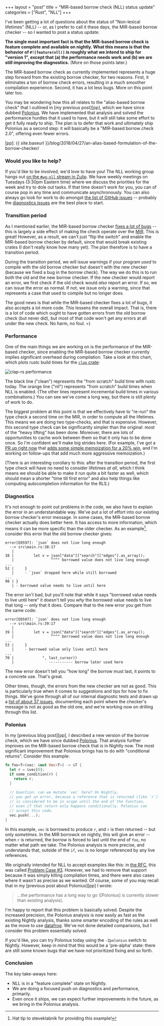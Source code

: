 +++
layout = "post"
title = "MIR-based borrow check (NLL) status update"
categories = ["Rust", "NLL"]
+++

I've been getting a lot of questions about the status of "Non-lexical
lifetimes" (NLL) -- or, as I prefer to call it these days, the
MIR-based borrow checker -- so I wanted to post a status
update.

**The single most important fact is that the MIR-based borrow check is
feature complete and available on nightly. What this means is that
the behavior of `#![feature(nll)]` is roughly what we intend to ship
for "version 1", except that (a) the performance needs work and (b) we
are still improving the diagnostics.** (More on those points later.)

The MIR-based borrow check as currently implemented represents a huge
step forward from the existing borrow checker, for two reasons.
First, it eliminates a ton of borrow check errors, resulting in a much
smoother compilation experience. Second, it has a lot less bugs. More
on this point later too.

You may be wondering how this all relates to the "alias-based borrow
check" that I outlined in [my previous post][pp], which we have since
dubbed [Polonius]. We have implemented that analysis and solved the
performance hurdles that it used to have, but it will still take some
effort to get it fully ready to ship. The plan is to defer that work
and ultimately ship Polonius as a second step: it will basically be a
"MIR-based borrow check 2.0", offering even fewer errors.

[pp]: {{ site.baseurl }}/blog/2018/04/27/an-alias-based-formulation-of-the-borrow-checker/

[Polonius]: https://github.com/rust-lang-nursery/polonius/

### Would you like to help?

If you'd like to be involved, we'd love to have you! The NLL working
group hangs out [on the `#wg-nll` stream in Zulip][zulip]. We have
weekly meetings on Tuesdays (3:30pm Eastern time) where we discuss the
priorities for the week and try to dole out tasks. If that time
doesn't work for you, you can of course pop in any time and
communicate asynchronously. You can also always go look for work to do
amongst [the list of GitHub issues][ghi] -- probably the [diagnostics
issues][diag] are the best place to start.

[zulip]: https://rust-lang.zulipchat.com/#narrow/stream/122657-wg-nll
[ghi]: https://github.com/rust-lang/rust/issues?utf8=%E2%9C%93&q=is%3Aopen+label%3AWG-compiler-nll+-label%3ANLL-deferred
[diag]: https://github.com/rust-lang/rust/labels/NLL-diagnostics

### Transition period

As I mentioned earlier, the MIR-based borrow checker [fixes a lot of
bugs] -- this is largely a side effect of making the check operate
over the [MIR]. This is great! However, as a result, we can't just
"flip the switch" and enable the MIR-based borrow checker by default,
since that would break existing crates (I don't really know how many
yet). The plan therefore is to have a transition period. 

[fixes a lot of bugs]: https://github.com/rust-lang/rust/labels/NLL-fixed-by-NLL
[MIR]: https://blog.rust-lang.org/2016/04/19/MIR.html

During the transition period, we will issue warnings if your program
*used* to compile with the old borrow checker but doesn't with the new
checker (because we fixed a bug in the borrow check). The way we do
this is to run *both* the old and the new borrow checker. If the new
checker would report an error, we first check if the old check would
*also* report an error. If so, we can issue the error as normal. If
not, we issue only a warning, since that represents a case that used
to compile but no longer does.

The good news is that while the MIR-based checker fixes a lot of bugs,
it also accepts a lot more code. This lessens the overall impact. That
is, there is a lot of code which ought to have gotten errors from the
old borrow check (but never did), but most of that code won't get any
errors at all under the new check. No harm, no foul. =)

### Performance

One of the main things we are working on is the performance of the
MIR-based checker, since enabling the MIR-based borrow checker
currently implies significant overhead during compilation. Take a look
at this chart, which plots rustc build times for the [`clap`
crate](https://crates.io/crates/clap):

![clap-rs performance](https://i.imgur.com/kyqmx4I.png)

The black line ("clean") represents the "from scratch" build time with
rustc today. The orange line ("nll") represents "from scratch" build
times when NLL is enabled. (The other lines represent incremental
build times in various combinations.) You can see we've come a long
way, but there is still plenty of work to do. 

[51460]: https://github.com/rust-lang/rust/pull/51460
[20%]: http://perf.rust-lang.org/compare.html?start=61d88318aa66669fba061e9af529365172d63cd0&end=757cd050fc1ef84d7235d6f4d9228189eed878cc&stat=instructions%3Au
[NLL dashboard]: http://perf.rust-lang.org/nll-dashboard.html

The biggest problem at this point is that we effectively have to
"re-run" the type check a second time on the MIR, in order to compute
all the lifetimes. This means we are doing two type-checks, and that
is expensive.  However, this second type check can be significantly
simpler than the original: most of the "heavy lifting" has been
done. Moreover, there are lots of opportunities to cache work between
them so that it only has to be done once. So I'm confident we'll make
big strides here. (For example, I've got a [PR up right now][51460]
that [adds some simple memoization for a 20% win][20%], and I'm
working on follow-ups that add much more aggressive memoization.)

(There is an interesting corollary to this: after the transition
period, the first type check will have no need to consider lifetimes
*at all*, which I think means we should be able to make it run quite a
bit faster as well, which should mean a shorter "time till first
error" and also help things like computing autocompletion information
for the RLS.)

### Diagnostics

It's not enough to point out problems in the code, we also have to
explain the error in an understandable way. We've put a lot of effort
into our existing borrow checker's error message. In some cases, the
MIR-based borrow checker actually does better here.  It has access to
more information, which means it can be more specific than the older
checker. As an example[^sk], consider this error that the old borrow
checker gives:

[^sk]: Hat tip to steveklabnik for providing this example!

```
error[E0597]: `json` does not live long enough
  --> src\main.rs:38:17
   |
38 |         let v = json["data"]["search"]["edges"].as_array();
   |                 ^^^^ borrowed value does not live long enough
...
52 |     }
   |     - `json` dropped here while still borrowed
...
90 | }
   | - borrowed value needs to live until here
```

The error isn't bad, but you'll note that while it says "borrowed
value needs to live until here" it doesn't tell you *why* the borrowed
value needs to live that long -- only that it does. Compare that to the
new error you get from the same code:

```
error[E0597]: `json` does not live long enough
  --> src\main.rs:39:17
   |
39 |         let v = json["data"]["search"]["edges"].as_array();
   |                 ^^^^ borrowed value does not live long enough
...
53 |     }
   |     - borrowed value only lives until here
...
70 |             ", last_cursor))
   |                ----------- borrow later used here
```

The new error doesn't tell you "how long" the borrow must last, it
points to a concrete use. That's great.

Other times, though, the errors from the new checker are not as good.
This is particularly true when it comes to suggestions and tips for
how to fix things. We've gone through all of our internal diagnostic
tests and drawn up a [list of about 37
issues][diag],
documenting each point where the checker's message is not as good as
the old one, and we're working now on drilling through this list.

### Polonius

In my [previous blog post][pp], I described a new version of the
borrow check, which we have since dubbed [Polonius]. That analysis
further improves on the MIR-based borrow check that is in Nightly
now. The most significant improvement that Polonius brings has to do
with "conditional returns".  Consider this example:

```rust
fn foo<T>(vec: &mut Vec<T>) -> &T {
  let r = &vec[0];
  if some_condition(r) {
    return r;
  }
  
  // Question: can we mutate `vec` here? On Nightly,
  // you get an error, because a reference that is returned (like `r`)
  // is considered to be in scope until the end of the function,
  // even if that return only happens conditionally. Polonius can
  // accept this code.
  vec.push(...);
}
```

In this example, `vec` is borrowed to produce `r`, and `r` is then
returned -- but only *sometimes*. In the MIR borrowck on nightly, this
will give an error -- when `r` is returned, the borrow is forced to
last until the end of `foo`, no matter what path we take. The Polonius
analysis is more precise, and understands that, outside of the `if`,
`vec` is no longer referenced by any live references.

We originally intended for NLL to accept examples like this: in [the
RFC], this was called [Problem Case #3][pc3]. However, we had to
remove that support because it was simply killing compilation times,
and there were also cases where it wasn't as precise as we wanted.  Of
course, some of you may recall that in my [previous post about
Polonius][pp] I wrote:

> ...the performance has a long way to go (\[Polonius\] is currently
> slower than existing analysis).

I'm happy to report that this problem is basically solved. Despite the
increased precision, the Polonius analysis is now easily as fast as
the existing Nightly analysis, thanks some smarter encoding of the
rules as well as the move to use
[datafrog](https://github.com/frankmcsherry/blog/blob/master/posts/2018-05-19.md).
We've not done detailed comparisons, but I consider this problem
essentially solved.

[the RFC]: https://rust-lang.github.io/rfcs/2094-nll.html
[pc3]: https://rust-lang.github.io/rfcs/2094-nll.html#problem-case-3-conditional-control-flow-across-functions

If you'd like, you can try Polonius today using the `-Zpolonius`
switch to Nightly. However, keep in mind that this would be a
'pre-alpha' state: there are still some known bugs that we have not
prioritized fixing and so forth.

### Conclusion

The key take-aways here:

- NLL is in a "feature complete" state on Nightly.
- We are doing a focused push on diagnostics and performance, primarily.
- Even once it ships, we can expect further improvements in the
  future, as we bring in the Polonius analysis.
